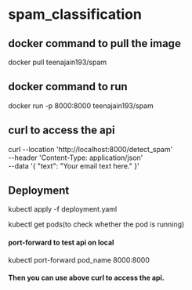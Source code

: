 # spam_classification

## docker command to pull the image

docker pull teenajain193/spam

## docker command to run
docker run -p 8000:8000 teenajain193/spam

## curl to access the api
curl --location 'http://localhost:8000/detect_spam' \
--header 'Content-Type: application/json' \
--data '{
    "text": "Your email text here."
}'

## Deployment 

kubectl apply -f deployment.yaml

kubectl get pods(to check whether the pod is running)

#### port-forward to test api on local

kubectl port-forward pod_name 8000:8000

#### Then you can use above curl to access the api.




